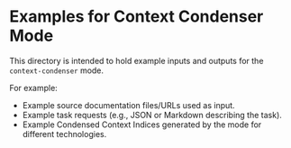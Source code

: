 # Examples for Context Condenser Mode

This directory is intended to hold example inputs and outputs for the `context-condenser` mode.

For example:
*   Example source documentation files/URLs used as input.
*   Example task requests (e.g., JSON or Markdown describing the task).
*   Example Condensed Context Indices generated by the mode for different technologies.